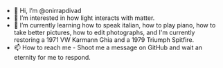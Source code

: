 - 👋 Hi, I’m @onirrapdivad
- 👀 I’m interested in how light interacts with matter. 
- 🌱 I’m currently learning how to speak italian, how to play piano, how to take better pictures, how to edit photographs, and I'm currently restoring a 1971 VW Karmann Ghia and a 1979 Triumph Spitfire. 
- 📫 How to reach me - Shoot me a message on GitHub and wait an eternity for me to respond. 
<!---
onirrapdivad/onirrapdivad is a ✨ special ✨ repository because its `README.md` (this file) appears on your GitHub profile.
You can click the Preview link to take a look at your changes.
--->
